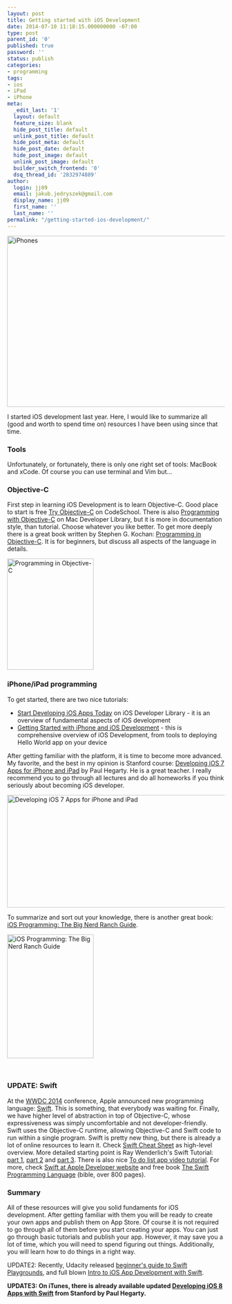 ```yaml
---
layout: post
title: Getting started with iOS Development
date: 2014-07-10 11:18:15.000000000 -07:00
type: post
parent_id: '0'
published: true
password: ''
status: publish
categories:
- programming
tags:
- ios
- iPad
- iPhone
meta:
  _edit_last: '1'
  layout: default
  feature_size: blank
  hide_post_title: default
  unlink_post_title: default
  hide_post_meta: default
  hide_post_date: default
  hide_post_image: default
  unlink_post_image: default
  builder_switch_frontend: '0'
  dsq_thread_id: '2832974889'
author:
  login: jj09
  email: jakub.jedryszek@gmail.com
  display_name: jj09
  first_name: ''
  last_name: ''
permalink: "/getting-started-ios-development/"
---
```

<p><img class="aligncenter size-full wp-image-3281" src="{{ site.baseurl }}/assets/2014/07/iPhones.png" alt="iPhones" width="800" height="395" /></p>
<p>I started iOS development last year. Here, I would like to summarize all (good and worth to spend time on) resources I have been using since that time.</p>
<h3>Tools</h3>
<p>Unfortunately, or fortunately, there is only one right set of tools: MacBook and xCode. Of course you can use terminal and Vim but...</p>
<h3>Objective-C</h3>
<p>First step in learning iOS Development is to learn Objective-C. Good place to start is free <a href="http://tryobjectivec.codeschool.com/">Try Objective-C</a> on CodeSchool. There is also <a href="https://developer.apple.com/library/mac/documentation/Cocoa/Conceptual/ProgrammingWithObjectiveC/Introduction/Introduction.html">Programming with Objective-C</a> on Mac Developer Library, but it is more in documentation style, than tutorial. Choose whatever you like better. To get more deeply there is a great book written by Stephen G. Kochan: <a href="http://www.amazon.com/Programming-Objective-C-Edition-Developers-Library/dp/0321967607">Programming in Objective-C</a>. It is for beginners, but discuss all aspects of the language in details.</p>
<p><img class="aligncenter size-full wp-image-3201" src="{{ site.baseurl }}/assets/2014/07/programming-in-objective-c-cover.jpg" alt="Programming in Objective-C " width="200" height="257" /></p>
<h3>iPhone/iPad programming</h3>
<p>To get started, there are two nice tutorials:</p>
<ul>
<li><a href="https://developer.apple.com/library/ios/referencelibrary/GettingStarted/RoadMapiOS/index.html">Start Developing iOS Apps Today</a> on iOS Developer Library - it is an overview of fundamental aspects of iOS development</li>
<li><a href="http://www.codeproject.com/Articles/88929/Getting-Started-with-iPhone-and-iOS-Development">Getting Started with iPhone and iOS Development</a> - this is comprehensive overview of iOS Development, from tools to deploying Hello World app on your device</li>
</ul>
<p>After getting familiar with the platform, it is time to become more advanced. My favorite, and the best in my opinion is Stanford course: <a href="https://itunes.apple.com/us/course/developing-ios-7-apps-for/id733644550">Developing iOS 7 Apps for iPhone and iPad</a> by Paul Hegarty. He is a great teacher. I really recommend you to go through all lectures and do all homeworks if you think seriously about becoming iOS developer.</p>
<p><img class="aligncenter size-full wp-image-3271" src="{{ site.baseurl }}/assets/2014/07/developing-ios7-stanford.jpg" alt="Developing iOS 7 Apps for iPhone and iPad" width="530" height="260" /></p>
<p>To summarize and sort out your knowledge, there is another great book: <a href="http://www.amazon.com/iOS-Programming-Ranch-Guide-Guides/dp/0321942051">iOS Programming: The Big Nerd Ranch Guide</a>.</p>
<p><img class="aligncenter size-full wp-image-3211" src="{{ site.baseurl }}/assets/2014/07/ios-programming-cover.jpg" alt="iOS Programming: The Big Nerd Ranch Guide" width="200" height="286" /></p>
<p>&nbsp;</p>
<h3>UPDATE: Swift</h3>
<p>At the <a href="https://developer.apple.com/wwdc/">WWDC 2014</a> conference, Apple announced new programming language: <a href="https://developer.apple.com/videos/wwdc/2014/?id=402">Swift</a>. This is something, that everybody was waiting for. Finally, we have higher level of abstraction in top of Objective-C, whose expressiveness was simply uncomfortable and not developer-friendly. Swift uses the Objective-C runtime, allowing Objective-C and Swift code to run within a single program. Swift is pretty new thing, but there is already a lot of online resources to learn it. Check <a href="http://cdn2.raywenderlich.com/wp-content/uploads/2014/06/RW-Swift-Cheatsheet-0_4.pdf">Swift Cheat Sheet</a> as high-level overview. More detailed starting point is Ray Wenderlich's Swift Tutorial: <a href="http://www.raywenderlich.com/74438/swift-tutorial-a-quick-start">part 1</a>, <a href="http://www.raywenderlich.com/74904/swift-tutorial-part-2-simple-ios-app">part 2</a> and <a href="http://www.raywenderlich.com/75289/swift-tutorial-part-3-tuples-protocols-delegates-table-views">part 3</a>. There is also nice <a href="https://www.youtube.com/watch?v=war0gHL26ns">To do list app video tutorial</a>. For more, check <a href="https://developer.apple.com/swift/">Swift at Apple Developer website</a> and free book <a href="https://itunes.apple.com/us/book/swift-programming-language/id881256329?mt=11&amp;uo=8&amp;at=11ld4k&amp;uo=8&amp;at=11ld4k&amp;uo=8&amp;at=11ld4k">The Swift Programming Language</a> (bible, over 800 pages).</p>
<h3>Summary</h3>
<p>All of these resources will give you solid fundaments for iOS development. After getting familiar with them you will be ready to create your own apps and publish them on App Store. Of course it is not required to go through all of them before you start creating your apps. You can just go through basic tutorials and publish your app. However, it may save you a lot of time, which you will need to spend figuring out things. Additionally, you will learn how to do things in a right way.</p>
<p>UPDATE2: Recently, Udacity released <a href="http://blog.udacity.com/2015/03/learn-swift-tutorial-fundamentals.html">beginner's guide to Swift Playgrounds</a>, and full blown <a href="https://www.udacity.com/course/ud585">Intro to iOS App Development with Swift</a>.</p>
<p><strong>UPDATE3: On iTunes, there is already available updated <a href="https://itunes.apple.com/us/course/developing-ios-8-apps-swift/id961180099">Developing iOS 8 Apps with Swift</a> from Stanford by Paul Hegarty.</strong></p>
